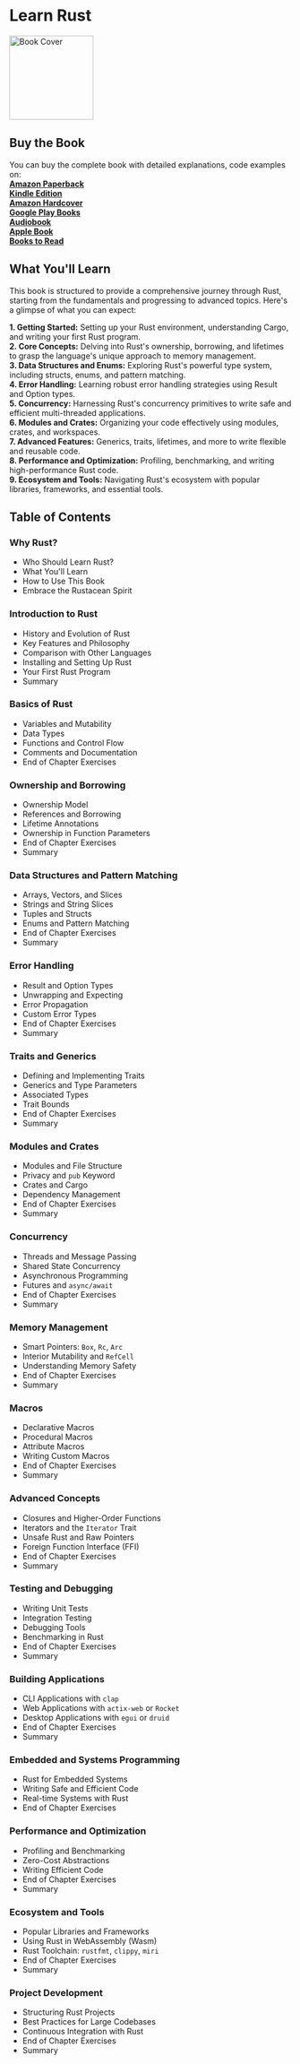 # Learn Rust

<img src="https://is1-ssl.mzstatic.com/image/thumb/Publication211/v4/97/40/97/97409702-b0e3-ecd0-55fd-2e1b87efb408/dabe44db-0ea3-4d5f-b163-33732e7dbc48_cover_image.png/626x0w.webp" alt="Book Cover" width="150" />

## Buy the Book

You can buy the complete book with detailed explanations, code examples on:  
**[Amazon Paperback](https://www.amazon.com/dp/B0DR6X2L1G)**  
**[Kindle Edition](https://www.amazon.com/dp/B0DR49D7ZQ)**  
**[Amazon Hardcover](https://www.amazon.com/dp/B0DR6VS2QC)**  
**[Google Play Books](https://play.google.com/store/books/details?id=6Oc5EQAAQBAJ)**  
**[Audiobook](https://play.google.com/store/audiobooks/details?id=AQAAAEDyw02DrM)**  
**[Apple Book](https://books.apple.com/us/book/learn-rust/id6739746882)**  
**[Books to Read](https://books2read.com/b/mqOZ0v)**

## What You'll Learn
This book is structured to provide a comprehensive journey through Rust, starting from the fundamentals and progressing to advanced topics. Here's a glimpse of what you can expect:  

**1.	Getting Started:** Setting up your Rust environment, understanding Cargo, and writing your first Rust program.  
**2.	Core Concepts:** Delving into Rust's ownership, borrowing, and lifetimes to grasp the language's unique approach to memory management.  
**3.	Data Structures and Enums:** Exploring Rust's powerful type system, including structs, enums, and pattern matching.  
**4.	Error Handling:** Learning robust error handling strategies using Result and Option types.  
**5.	Concurrency:** Harnessing Rust's concurrency primitives to write safe and efficient multi-threaded applications.  
**6.	Modules and Crates:** Organizing your code effectively using modules, crates, and workspaces.  
**7.	Advanced Features:** Generics, traits, lifetimes, and more to write flexible and reusable code.  
**8.	Performance and Optimization:** Profiling, benchmarking, and writing high-performance Rust code.  
**9.	Ecosystem and Tools:** Navigating Rust's ecosystem with popular libraries, frameworks, and essential tools.  


## Table of Contents

### Why Rust?
- Who Should Learn Rust?
- What You'll Learn
- How to Use This Book
- Embrace the Rustacean Spirit

### Introduction to Rust
- History and Evolution of Rust
- Key Features and Philosophy
- Comparison with Other Languages
- Installing and Setting Up Rust
- Your First Rust Program
- Summary

### Basics of Rust
- Variables and Mutability
- Data Types
- Functions and Control Flow
- Comments and Documentation
- End of Chapter Exercises

### Ownership and Borrowing
- Ownership Model
- References and Borrowing
- Lifetime Annotations
- Ownership in Function Parameters
- End of Chapter Exercises
- Summary

### Data Structures and Pattern Matching
- Arrays, Vectors, and Slices
- Strings and String Slices
- Tuples and Structs
- Enums and Pattern Matching
- End of Chapter Exercises
- Summary

### Error Handling
- Result and Option Types
- Unwrapping and Expecting
- Error Propagation
- Custom Error Types
- End of Chapter Exercises
- Summary

### Traits and Generics
- Defining and Implementing Traits
- Generics and Type Parameters
- Associated Types
- Trait Bounds
- End of Chapter Exercises
- Summary

### Modules and Crates
- Modules and File Structure
- Privacy and `pub` Keyword
- Crates and Cargo
- Dependency Management
- End of Chapter Exercises
- Summary

### Concurrency
- Threads and Message Passing
- Shared State Concurrency
- Asynchronous Programming
- Futures and `async/await`
- End of Chapter Exercises
- Summary

### Memory Management
- Smart Pointers: `Box`, `Rc`, `Arc`
- Interior Mutability and `RefCell`
- Understanding Memory Safety
- End of Chapter Exercises
- Summary

### Macros
- Declarative Macros
- Procedural Macros
- Attribute Macros
- Writing Custom Macros
- End of Chapter Exercises
- Summary

### Advanced Concepts
- Closures and Higher-Order Functions
- Iterators and the `Iterator` Trait
- Unsafe Rust and Raw Pointers
- Foreign Function Interface (FFI)
- End of Chapter Exercises
- Summary

### Testing and Debugging
- Writing Unit Tests
- Integration Testing
- Debugging Tools
- Benchmarking in Rust
- End of Chapter Exercises
- Summary

### Building Applications
- CLI Applications with `clap`
- Web Applications with `actix-web` or `Rocket`
- Desktop Applications with `egui` or `druid`
- End of Chapter Exercises
- Summary

### Embedded and Systems Programming
- Rust for Embedded Systems
- Writing Safe and Efficient Code
- Real-time Systems with Rust
- End of Chapter Exercises

### Performance and Optimization
- Profiling and Benchmarking
- Zero-Cost Abstractions
- Writing Efficient Code
- End of Chapter Exercises
- Summary

### Ecosystem and Tools
- Popular Libraries and Frameworks
- Using Rust in WebAssembly (Wasm)
- Rust Toolchain: `rustfmt`, `clippy`, `miri`
- End of Chapter Exercises
- Summary

### Project Development
- Structuring Rust Projects
- Best Practices for Large Codebases
- Continuous Integration with Rust
- End of Chapter Exercises
- Summary

